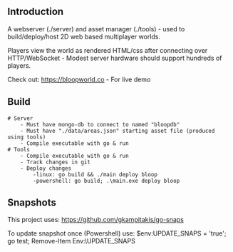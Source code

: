 ## Introduction 

A webserver (./server) and asset manager (./tools) - used to build/deploy/host 2D web based multiplayer worlds. 

Players view the world as rendered HTML/css after connecting over HTTP/WebSocket - Modest server hardware should support hundreds of players.

Check out: https://bloopworld.co - For live demo


## Build 
    # Server 
        - Must have mongo-db to connect to named "bloopdb"
        - Must have "./data/areas.json" starting asset file (produced using tools)
        - Compile executable with go & run
    # Tools 
        - Compile executable with go & run 
        - Track changes in git 
        - Deploy changes 
            -linux: go build && ./main deploy bloop
            -powershell: go build; .\main.exe deploy bloop


## Snapshots 
This project uses: https://github.com/gkampitakis/go-snaps

To update snapshot once (Powershell) use: 
$env:UPDATE_SNAPS = 'true'; go test; Remove-Item Env:\UPDATE_SNAPS